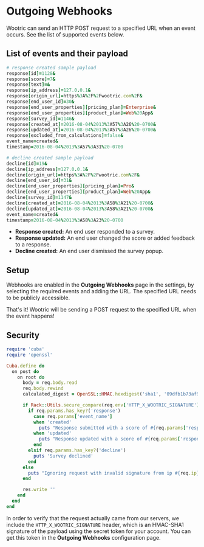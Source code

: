 # Outgoing Webhooks

Wootric can send an HTTP POST request to a specified URL when an event occurs. See the list of supported events below. 

## List of events and their payload

```ruby
# response created sample payload
response[id]=1128&
response[score]=7&
response[text]=&
response[ip_address]=127.0.0.1&
response[origin_url]=https%3A%2F%2Fwootric.com%2F&
response[end_user_id]=30&
response[end_user_properties][pricing_plan]=Enterprise&
response[end_user_properties][product_plan]=Web%20App&
response[survey_id]=1146&
response[created_at]=2016-08-04%2013%3A57%3A26%20-0700&
response[updated_at]=2016-08-04%2013%3A57%3A26%20-0700&
response[excluded_from_calculations]=false&
event_name=created&
timestamp=2016-08-04%2013%3A57%3A31%20-0700

# decline created sample payload
decline[id]=19&
decline[ip_address]=127.0.0.1&
decline[origin_url]=https%3A%2F%2Fwootric.com%2F&
decline[end_user_id]=31&
decline[end_user_properties][pricing_plan]=Pro&
decline[end_user_properties][product_plan]=Web%20App&
decline[survey_id]=1147&
decline[created_at]=2016-08-04%2013%3A58%3A21%20-0700&
decline[updated_at]=2016-08-04%2013%3A58%3A21%20-0700&
event_name=created&
timestamp=2016-08-04%2013%3A58%3A23%20-0700
```

* **Response created:** An end user responded to a survey.
* **Response updated:** An end user changed the score or added feedback to a response.
* **Decline created:** An end user dismissed the survey popup.

## Setup

Webhooks are enabled in the **Outgoing Webhooks** page in the settings, by selecting the required events and adding the URL. The specified URL needs to be publicly accessible.

That's it! Wootric will be sending a POST request to the specified URL when the event happens!

## Security

```ruby
require 'cuba'
require 'openssl'

Cuba.define do
  on post do
    on root do
      body = req.body.read
      req.body.rewind
      calculated_digest = OpenSSL::HMAC.hexdigest('sha1', '09dfb1b73af998743fb011f8bfda8912', body)

      if Rack::Utils.secure_compare(req.env['HTTP_X_WOOTRIC_SIGNATURE'], "sha1=#{calculated_digest}")
        if req.params.has_key?('response')
          case req.params['event_name']
          when 'created'
            puts "Response submitted with a score of #{req.params['response']['score']}"
          when 'updated'
            puts "Response updated with a score of #{req.params['response']['score']} and the following comment: #{req.params['response']['text']}"
          end
        elsif req.params.has_key?('decline')
          puts 'Survey declined'
        end
      else
        puts "Ignoring request with invalid signature from ip #{req.ip}"
      end

      res.write ''
    end
  end
end
```

In order to verify that the request actually came from our servers, we include the `HTTP_X_WOOTRIC_SIGNATURE` header, which is an HMAC-SHA1 signature of the payload using the secret token for your account. You can get this token in the **Outgoing Webhooks** configuration page.


